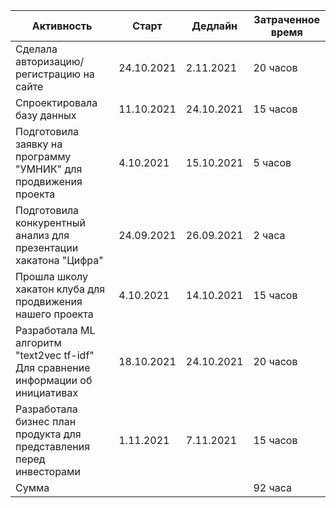 | Активность     |Старт             | Дедлайн                  | Затраченное время      |            
|----------------|------------------|--------------------------|------------------------|
| Сделала авторизацию/регистрацию на сайте|24.10.2021|2.11.2021|20 часов | 
| Спроектировала базу данных|11.10.2021|24.10.2021|15 часов| 
| Подготовила заявку на программу "УМНИК" для продвижения проекта|4.10.2021|15.10.2021|5 часов|
| Подготовила конкурентный анализ для презентации хакатона "Цифра"|24.09.2021|26.09.2021|2 часа|
| Прошла школу хакатон клуба для продвижения нашего проекта|4.10.2021|14.10.2021|15 часов|
| Разработала ML алгоритм "text2vec tf-idf" Для сравнение информации об инициативах|18.10.2021|24.10.2021|20 часов|
| Разработала бизнес план продукта для представления перед инвесторами|1.11.2021|7.11.2021|15 часов|
| Сумма | | | 92 часа |
